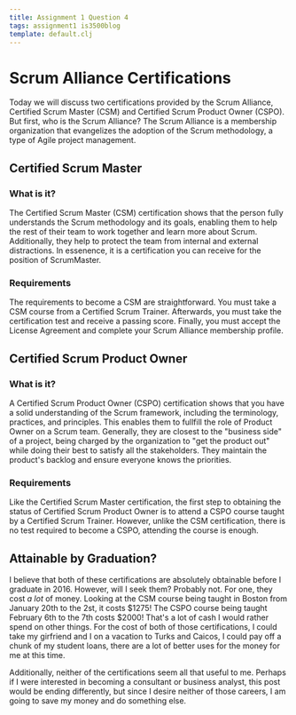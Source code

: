 ```yaml
---
title: Assignment 1 Question 4
tags: assignment1 is3500blog
template: default.clj
---
```


# Scrum Alliance Certifications

Today we will discuss two certifications provided by the Scrum Alliance,
Certified Scrum Master (CSM) and Certified Scrum Product Owner (CSPO).
But first, who is the Scrum Alliance? The Scrum Alliance is a membership
organization that evangelizes the adoption of the Scrum methodology,
a type of Agile project management.

## Certified Scrum Master

### What is it?

The Certified Scrum Master (CSM) certification shows that the person
fully understands the Scrum methodology and its goals, enabling them
to help the rest of their team to work together and learn more about
Scrum. Additionally, they help to protect the team from internal and
external distractions. In essenence, it is a certification you can
receive for the position of ScrumMaster.

### Requirements

The requirements to become a CSM are straightforward. You must take a
CSM course from a Certified Scrum Trainer. Afterwards, you must take the
certification test and receive a passing score. Finally, you must accept
the License Agreement and complete your Scrum Alliance membership profile.

## Certified Scrum Product Owner

### What is it?

A Certified Scrum Product Owner (CSPO) certification shows that you have a
solid understanding of the Scrum framework, including the terminology,
practices, and principles. This enables them to fullfill the role of Product
Owner on a Scrum team. Generally, they are closest to the "business side" of
a project, being charged by the organization to "get the product out" while
doing their best to satisfy all the stakeholders. They maintain the product's
backlog and ensure everyone knows the priorities.

### Requirements

Like the Certified Scrum Master certification, the first step to obtaining the
status of Certified Scrum Product Owner is to attend a CSPO course taught by a
Certified Scrum Trainer. However, unlike the CSM certification, there is no
test required to become a CSPO, attending the course is enough.

## Attainable by Graduation?

I believe that both of these certifications are absolutely obtainable before
I graduate in 2016. However, will I seek them? Probably not. For one, they cost
*a lot* of money. Looking at the CSM course being taught in Boston from January
20th to the 2st, it costs $1275! The CSPO course being taught February 6th to
the 7th costs $2000! That's a lot of cash I would rather spend on other things.
For the cost of both of those certifications, I could take my girfriend and I
on a vacation to Turks and Caicos, I could pay off a chunk of my student loans,
there are a lot of better uses for the money for me at this time.

Additionally, neither of the certifications seem all that useful to me. Perhaps
if I were interested in becoming a consultant or business analyst, this post
would be ending differently, but since I desire neither of those careers, I am
going to save my money and do something else.

